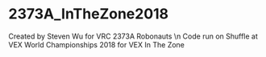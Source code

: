 # 2373A_InTheZone2018
Created by Steven Wu for VRC 2373A Robonauts \n 
Code run on Shuffle at VEX World Championships 2018 for VEX In The Zone
